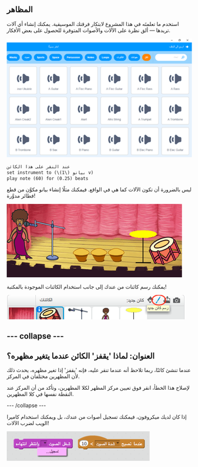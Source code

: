 ## المظاهر

استخدم ما تعلمتَه في هذا المشروع لابتكار فرقتك الموسيقية. يمكنك إنشاء أي آلات تريدها — ألق نظرة على الآلات والأصوات المتوفرة للحصول على بعض الأفكار.

![لقطة شاشة](images/band-ideas-sounds.png)

```blocks3
عند النقر على هذا الكائن
set instrument to (\(1\) بيانو v)
play note (60) for (0.25) beats
```

ليس بالضرورة أن تكون الآلات كما هي في الواقع. فيمكنك مثلًا إنشاء بيانو مكوَّن من قطع فطائر مدوَّرة!

![لقطة الشاشة](images/band-piano.png)

يمكنك رسم كائنات من عندك إلى جانب استخدام الكائنات الموجودة بالمكتبة!

![لقطة الشاشة](images/band-draw.png)

## \--- collapse \---

## العنوان: لماذا 'يقفز' الكائن عندما يتغير مظهره؟

عندما تنشئ كائنًا، ربما تلاحظ أنه عندما تنقر عليه، فإنه 'يقفز' إذا تغير مظهره، يحدث ذلك لأن المظهرين مختلفان في المركز.

لإصلاح هذا الخطأ، انقر فوق تعيين مركز المظهر لكلا المظهرين، وتأكد من أن المركز عند النقطة نفسها في كلا المظهرين.

\--- /collapse \---

إذا كان لديك ميكروفون، فيمكنك تسجيل أصوات من عندك، بل ويمكنك استخدام كاميرا الويب لضرب الآلات!

![لقطة الشاشة](images/band-io.png)